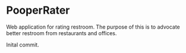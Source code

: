 # PooperRater
Web application for rating restroom. The purpose of this is to advocate better restroom from restaurants and offices.

Inital commit. 
